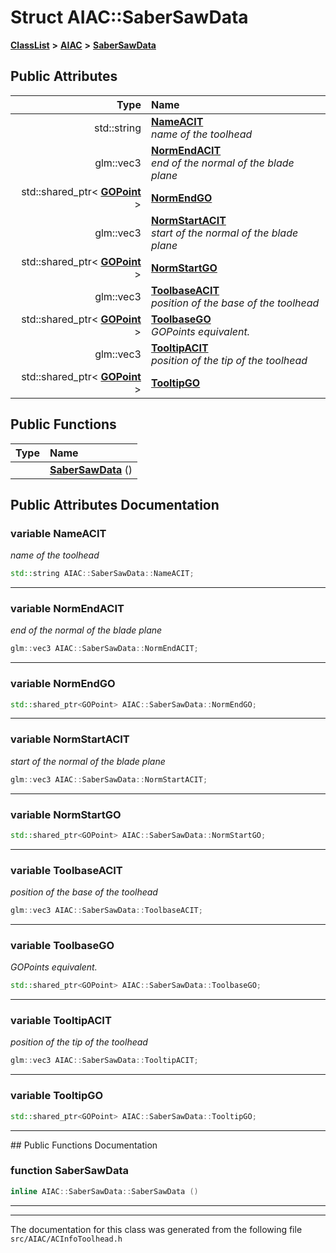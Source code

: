 

# Struct AIAC::SaberSawData



[**ClassList**](annotated.md) **>** [**AIAC**](namespaceAIAC.md) **>** [**SaberSawData**](structAIAC_1_1SaberSawData.md)


























## Public Attributes

| Type | Name |
| ---: | :--- |
|  std::string | [**NameACIT**](#variable-nameacit)  <br>_name of the toolhead_  |
|  glm::vec3 | [**NormEndACIT**](#variable-normendacit)  <br>_end of the normal of the blade plane_  |
|  std::shared\_ptr&lt; [**GOPoint**](classAIAC_1_1GOPoint.md) &gt; | [**NormEndGO**](#variable-normendgo)  <br> |
|  glm::vec3 | [**NormStartACIT**](#variable-normstartacit)  <br>_start of the normal of the blade plane_  |
|  std::shared\_ptr&lt; [**GOPoint**](classAIAC_1_1GOPoint.md) &gt; | [**NormStartGO**](#variable-normstartgo)  <br> |
|  glm::vec3 | [**ToolbaseACIT**](#variable-toolbaseacit)  <br>_position of the base of the toolhead_  |
|  std::shared\_ptr&lt; [**GOPoint**](classAIAC_1_1GOPoint.md) &gt; | [**ToolbaseGO**](#variable-toolbasego)  <br>_GOPoints equivalent._  |
|  glm::vec3 | [**TooltipACIT**](#variable-tooltipacit)  <br>_position of the tip of the toolhead_  |
|  std::shared\_ptr&lt; [**GOPoint**](classAIAC_1_1GOPoint.md) &gt; | [**TooltipGO**](#variable-tooltipgo)  <br> |
















## Public Functions

| Type | Name |
| ---: | :--- |
|   | [**SaberSawData**](#function-sabersawdata) () <br> |




























## Public Attributes Documentation




### variable NameACIT 

_name of the toolhead_ 
```C++
std::string AIAC::SaberSawData::NameACIT;
```




<hr>



### variable NormEndACIT 

_end of the normal of the blade plane_ 
```C++
glm::vec3 AIAC::SaberSawData::NormEndACIT;
```




<hr>



### variable NormEndGO 

```C++
std::shared_ptr<GOPoint> AIAC::SaberSawData::NormEndGO;
```




<hr>



### variable NormStartACIT 

_start of the normal of the blade plane_ 
```C++
glm::vec3 AIAC::SaberSawData::NormStartACIT;
```




<hr>



### variable NormStartGO 

```C++
std::shared_ptr<GOPoint> AIAC::SaberSawData::NormStartGO;
```




<hr>



### variable ToolbaseACIT 

_position of the base of the toolhead_ 
```C++
glm::vec3 AIAC::SaberSawData::ToolbaseACIT;
```




<hr>



### variable ToolbaseGO 

_GOPoints equivalent._ 
```C++
std::shared_ptr<GOPoint> AIAC::SaberSawData::ToolbaseGO;
```




<hr>



### variable TooltipACIT 

_position of the tip of the toolhead_ 
```C++
glm::vec3 AIAC::SaberSawData::TooltipACIT;
```




<hr>



### variable TooltipGO 

```C++
std::shared_ptr<GOPoint> AIAC::SaberSawData::TooltipGO;
```




<hr>
## Public Functions Documentation




### function SaberSawData 

```C++
inline AIAC::SaberSawData::SaberSawData () 
```




<hr>

------------------------------
The documentation for this class was generated from the following file `src/AIAC/ACInfoToolhead.h`

